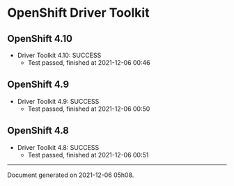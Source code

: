 
OpenShift Driver Toolkit
========================

OpenShift 4.10
--------------



* Driver Toolkit 4.10: SUCCESS
  - Test passed, finished at 2021-12-06 00:46

OpenShift 4.9
-------------



* Driver Toolkit 4.9: SUCCESS
  - Test passed, finished at 2021-12-06 00:50

OpenShift 4.8
-------------



* Driver Toolkit 4.8: SUCCESS
  - Test passed, finished at 2021-12-06 00:51

---
Document generated on 2021-12-06 05h08.
